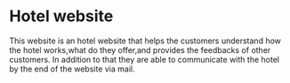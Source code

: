 # Hotel website
This website is an hotel website that helps the customers understand how the hotel works,what do they offer,and provides the feedbacks of other customers. In addition to that they are able to communicate with the hotel by the end of the website via mail.
